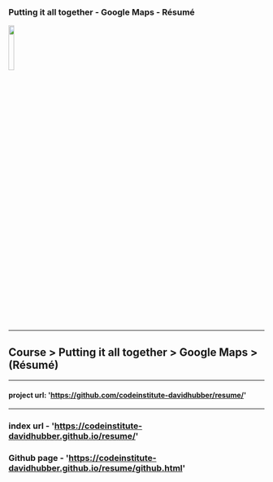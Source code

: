 ### Putting it all together - Google Maps - Résumé


<img src="https://codeinstitute.s3.amazonaws.com/fullstack/ci_logo_small.png" style="margin: 0; height: 15%; width: 15%;">

***
## Course > Putting it all together > Google Maps > (Résumé)

***
#### project url: 'https://github.com/codeinstitute-davidhubber/resume/'
***

[comment]: <>  (## Some Title)

### index url - 'https://codeinstitute-davidhubber.github.io/resume/'	
### Github page - 'https://codeinstitute-davidhubber.github.io/resume/github.html'	

[comment]: <>  (- [This is a link Make it Match #1][])
[comment]: <>  (- [This is a link Make it Match #2][])

[comment]: <>  ([This is a link Make it Match #1]: https://www.lipsum.com/)
[comment]: <>  ([This is a link Make it Match #2]: https://www.lipsum.com/)
